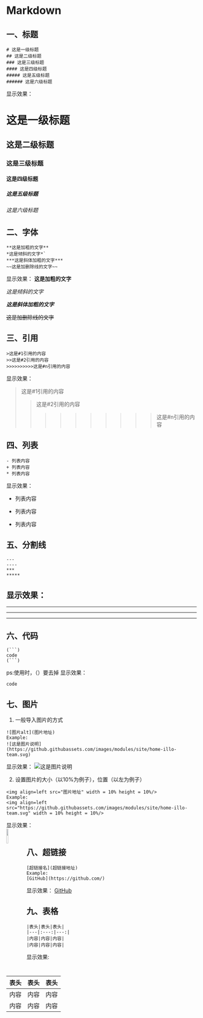 # Markdown
## 一、标题
```
# 这是一级标题
## 这是二级标题
### 这是三级标题
#### 这是四级标题
##### 这是五级标题
###### 这是六级标题
```
显示效果：
# 这是一级标题
## 这是二级标题
### 这是三级标题
#### 这是四级标题
##### 这是五级标题
###### 这是六级标题

## 二、字体
```
**这是加粗的文字**
*这是倾斜的文字*`
***这是斜体加粗的文字***
~~这是加删除线的文字~~
```
显示效果：
**这是加粗的文字**

*这是倾斜的文字*

***这是斜体加粗的文字***

~~这是加删除线的文字~~

## 三、引用
```
>这是#1引用的内容
>>这是#2引用的内容
>>>>>>>>>>这是#n引用的内容
```
显示效果：
>这是#1引用的内容
>>这是#2引用的内容
>>>>>>>>>>这是#n引用的内容

## 四、列表
```
- 列表内容
+ 列表内容
* 列表内容
```
显示效果：
- 列表内容
+ 列表内容
* 列表内容

## 五、分割线
```
---
----
***
*****
```
显示效果：
---
----
***
*****

## 六、代码
```
(```)
code
(```)
```
ps:使用时，（）要去掉
显示效果：
```
code
```

## 七、图片
1. 一般导入图片的方式
```
![图片alt](图片地址)
Example:
![这是图片说明](https://github.githubassets.com/images/modules/site/home-illo-team.svg)
```
显示效果：
![这是图片说明](https://github.githubassets.com/images/modules/site/home-illo-team.svg)

2. 设置图片的大小（以10%为例子），位置（以左为例子）
```
<img align=left src="图片地址" width = 10% height = 10%/>
Example:
<img align=left src="https://github.githubassets.com/images/modules/site/home-illo-team.svg" width = 10% height = 10%/>
```
显示效果：<br>
<img align=left src="https://github.githubassets.com/images/modules/site/home-illo-team.svg" width = 10% height = 10%/>
<br>
## 八、超链接
```
[超链接名](超链接地址)
Example:
[GitHub](https://github.com/)
```
显示效果：
[GitHub](https://github.com/)

## 九、表格
```
|表头|表头|表头|
|---|:---:|---:|
|内容|内容|内容|
|内容|内容|内容|
```
显示效果:

|表头|表头|表头|
|---|:---:|---:|
|内容|内容|内容|
|内容|内容|内容|
